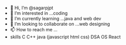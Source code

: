 - 👋 Hi, I’m @sagarpjpt
- 👀 I’m interested in ...coding
- 🌱 I’m currently learning ...java and web dev
- 💞️ I’m looking to collaborate on ...web designing 
- 📫 How to reach me ...
- skills C C++ java (javascript html css) DSA OS React

<!---
sagarpjpt/sagarpjpt is a ✨ special ✨ repository because its `README.md` (this file) appears on your GitHub profile.
You can click the Preview link to take a look at your changes.
--->
